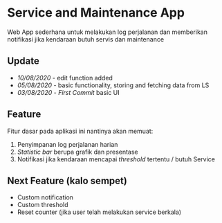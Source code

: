 # Service and Maintenance App
Web App sederhana untuk melakukan log perjalanan dan memberikan notifikasi jika kendaraan butuh servis dan maintenance

## Update
- *10/08/2020* - edit function added
- *05/08/2020* - basic functionality, storing and fetching data from LS
- *03/08/2020* - *First Commit* basic UI

## Feature
Fitur dasar pada aplikasi ini nantinya akan memuat:
1. Penyimpanan log perjalanan harian
2. *Statistic bar* berupa grafik dan presentase
3. Notifikasi jika kendaraan mencapai *threshold* tertentu / butuh Service

## Next Feature (kalo sempet)
- Custom notification
- Custom threshold
- Reset counter (jika user telah melakukan service berkala)
